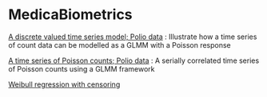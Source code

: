 #  MedicaBiometrics

[A discrete valued time series model; Polio data][1]
:  Illustrate how a time series of count data can be modelled as a GLMM with a Poisson response

[A time series of Poisson counts; Polio data][2]
:  A serially correlated time series of Poisson counts using a GLMM framework

[Weibull regression with censoring][3]

[1]: ./../../glmm-generalized-linear-mixed-models/count-data/a-discrete-valued-time-series-model
[2]: ./../../state-space-models/a-discrete-valued-time-series-model
[3]: ./../../survival-analysis/weibull-regression-with-censoring
